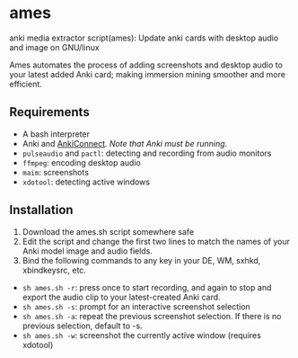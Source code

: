 # ames
anki media extractor script(ames): Update anki cards with desktop audio and image on GNU/linux

Ames automates the process of adding screenshots and desktop audio to your latest added Anki card; making immersion mining smoother and more efficient.

## Requirements
+ A bash interpreter
+ Anki and [AnkiConnect](https://ankiweb.net/shared/info/2055492159). *Note that Anki must be running*.
+ `pulseaudio` and `pactl`: detecting and recording from audio monitors
+ `ffmpeg`: encoding desktop audio
+ `maim`: screenshots
+ `xdotool`: detecting active windows


## Installation
1. Download the ames.sh script somewhere safe
2. Edit the script and change the first two lines to match the names of your Anki model image and audio fields.
3. Bind the following commands to any key in your DE, WM, sxhkd, xbindkeysrc, etc.
  + `sh ames.sh -r`: press once to start recording, and again to stop and export the audio clip to your latest-created Anki card.
  + `sh ames.sh -s`: prompt for an interactive screenshot selection
  + `sh ames.sh -a`: repeat the previous screenshot selection. If there is no previous selection, default to -s.
  + `sh ames.sh -w`: screenshot the currently active window (requires xdotool)
  
